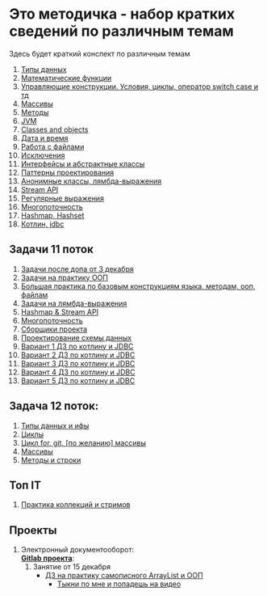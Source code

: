 # Это методичка - набор кратких сведений по различным темам
 Здесь будет краткий конспект по различным темам

1) [Типы данных](javabase1-datatypes.md) <br>
2) [Математические функции](javabase2-mathfunctions.md) <br>
3) [Управляющие конструкции. Условия, циклы, оператор switch case и тд](javabase3-control.md) <br>
4) [Массивы](javabase4-arrays.md) <br>
5) [Методы](javabase5-methods.md) <br>
6) [JVM](javabase6-jvm.md) <br>
7) [Classes and objects](javabase7-classes.md) <br>
8) [Дата и время](javabase8-date.md) <br>
9) [Работа с файлами](javabase9-files.md) <br>
10) [Исключения](javabase0-exceptions.md) <br>
11) [Интерфейсы и абстрактные классы](javabase1-interfaces.md) <br>
12) [Паттерны проектирования](javabase2-patterns.md) <br>
13) [Анонимные классы, лямбда-выражения](javabase3-anonymous-lambda.md) <br>
14) [Stream API](javabase4-stream-api.md) <br>
15) [Регулярные выражения](javabase5-regex.md) <br>
16) [Многопоточность](javabase6-multithreading.md) <br>
17) [Hashmap, Hashset](javabase7-hashmap.md) <br>
18) [Котлин, jdbc](kotlin1-intro-jdbc.md) <br>
## Задачи 11 поток

1) [Задачи после допа от 3 декабря](tasks/01-dop.md) <br>
2) [Задачи на практику ООП](tasks/02-oop-java.md) <br>
3) [Большая практика по базовым конструкциям языка, методам, ооп, файлам](tasks/03-big-practice.md) <br>
4) [Задачи на лямбда-выражения](tasks/04-lambda.md) <br>
5) [Hashmap & Stream API](tasks/05-hashmap.md) <br>
6) [Многопоточность](tasks/06-multithreading.md) <br>
7) [Сборщики проекта](tasks/07-mavengradle.md) <br>
8) [Проектирование схемы данных](tasks/08-db-arch.md) <br>
9) [Вариант 1 ДЗ по котлину и JDBC](tasks/09-01.md) <br>
10) [Вариант 2 ДЗ по котлину и JDBC](tasks/09-02.md) <br>
11) [Вариант 3 ДЗ по котлину и JDBC](tasks/09-03.md) <br>
12) [Вариант 4 ДЗ по котлину и JDBC](tasks/09-04.md) <br>
13) [Вариант 5 ДЗ по котлину и JDBC](tasks/09-05.md) <br>

## Задача 12 поток:
1) [Типы данных и ифы](tasks/01-data-types-conditions.md) <br>
2) [Циклы](tasks/02-cycles.md) <br>
3) [Цикл for,  git, [по желанию] массивы](tasks/03-cycles-for.md) <br>
4) [Массивы](tasks/04-arrays.md)
5) [Методы и строки](tasks/twelwe/05-methods.md)
## Топ IT
1) [Практика коллекций и стримов](tasks/topit/01.md) <br>

## Проекты
1) Электронный документооборот: <br>
   **[Gitlab проекта](https://git-itpark32.ru/students-projects/java/eleven-thread/edo)**: 
   1) Занятие от 15 декабря
      - [ДЗ на практику самописного ArrayList и ООП](projectsdo/01-task-practice-base-oop.md) <br>
        - [Тыкни по мне и попадешь на видео](https://disk.yandex.ru/i/k2Nht3FWL0gD-Q)
